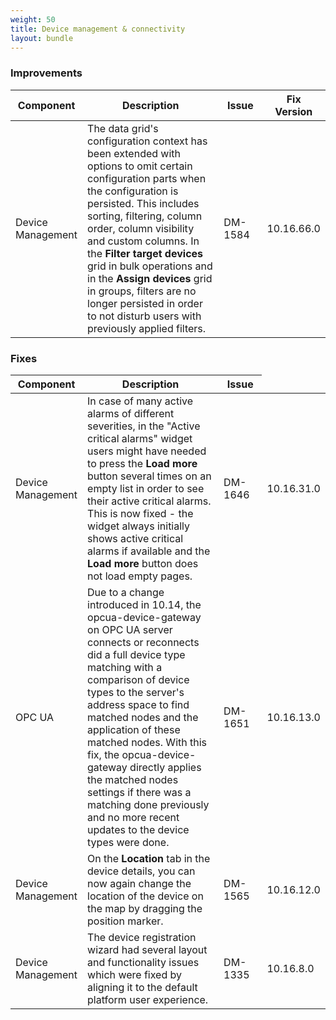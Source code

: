 ```yaml
---
weight: 50
title: Device management & connectivity
layout: bundle
---
```


<!--10.16.1.0 - 10.16.69.0-->

### Improvements

<div><table ><colgroup>
<col style="width: 15%;"><col style="width: 55%;"><col style="width: 15%;"><col style="width: 15%;"></colgroup>
<thead><tr>
<th>
Component</th>
<th>
Description</th>
<th>
Issue</th>
<th>
Fix Version</th>
</tr>
</thead><tbody>

<tr>
<td>Device Management</td>
<td>The data grid's configuration context has been extended with options to omit certain configuration parts when the configuration is persisted. This includes sorting, filtering, column order, column visibility and custom columns.
In the <b>Filter target devices</b> grid in bulk operations and in the <b>Assign devices</b> grid in groups, filters are no longer persisted in order to not disturb users with previously applied filters.</td>
<td>DM-1584</td>
<td>10.16.66.0</td>
</tr>

</tbody></table></div>



### Fixes

<div><table ><colgroup>
<col style="width: 15%;"><col style="width: 55%;"><col style="width: 15%;"><col style="width: 15%;"></colgroup>
<thead><tr>
<th>
Component</th>
<th>
Description</th>
<th>
Issue</th>
</tr>
</thead><tbody>

<tr>
<td>Device Management</td>
<td>In case of many active alarms of different severities, in the "Active critical alarms" widget users might have needed to press the <b>Load more</b> button several times on an empty list in order to see their active critical alarms. This is now fixed - the widget always initially shows active critical alarms if available and the <b>Load more</b> button does not load empty pages.</td>
<td>DM-1646</td>
<td>10.16.31.0</td>
</tr>

<tr>
<td>OPC UA</td>
<td>Due to a change introduced in 10.14, the opcua-device-gateway on OPC UA server connects or reconnects did a full device type matching with a comparison of device types to the server's address space to find matched nodes and the application of these matched nodes. With this fix, the opcua-device-gateway directly applies the matched nodes settings if there was a matching done previously and no more recent updates to the device types were done.</td>
<td>DM-1651</td>
<td>10.16.13.0</td>
</tr>

<tr>
<td>Device Management</td>
<td>On the <b>Location</b> tab in the device details, you can now again change the location of the device on the map by dragging the position marker.</td>
<td>DM-1565</td>
<td>10.16.12.0</td>
</tr>

<tr>
<td>Device Management</td>
<td>The device registration wizard had several layout and functionality issues which were fixed by aligning it to the default platform user experience.</td>
<td>DM-1335</td>
<td>10.16.8.0</td>
</tr>

</tbody></table></div>
